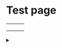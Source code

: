 # Test page



|   |   |   |
| - | - | - |
|   |   |   |
|   |   |   |
|   |   |   |

<details>

<summary></summary>



</details>

